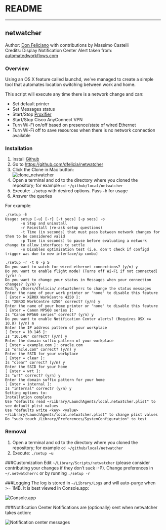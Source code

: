 # README
***

## netwatcher
[id]: don@effinthing.com "Don Feliciano"
Author: [Don Feliciano][id] with contributions by Massimo Castelli <br />
Credits: Display Notification Center Alert taken from: [automatedworkflows.com](http://automatedworkflows.com)

### Overview
Using an OS X feature called launchd, we've managed to create a simple tool that automates location switching between work and home.

This script will execute any time there is a network change and can:
* Set default printer* Set Messages status* Start/Stop [Proxifier](http://www.proxifier.com)* Start/Stop Cisco AnyConnect VPN* Turn Wi-Fi on/off based on presence/state of wired Ethernet* Turn Wi-Fi off to save resources when there is no network connection available
### Installation
1. Install [Github](http://mac.github.com)
2. Go to <https://github.com/dfelicia/netwatcher>
3. Click the Clone in Mac button:<br />![clone_netwatcher](http://effinthing.com/~dfelicia/netwatcher/clone_netwatcher.png "Clone netwatcher")
4. Open a terminal and cd to the directory where you cloned the repository; for example `cd ~/github/local/netwatcher`
5. Execute: `./setup` with desired options. Pass `-h` for usage
6. Answer the queries

For example:
	
	./setup -h
	Usage: setup [-u] [-r] [-t secs] [-p secs] -o
	       -u Stop and uninstall
	       -r Reinstall (re-ask setup questions)
	       -t Time (in seconds) that must pass between network changes for them to be considered valid
	       -p Time (in seconds) to pause before evaluating a network change to allow interfaces to settle
	       -o Disables optimization test (i.e. don't check if configd trigger was due to new interface/ip combo)
	
	./setup -r -t 0 -p 5
	Do you want to watch for wired ethernet connections? (y/n) y
	Do you want to enable flight mode? (Turns off Wi-Fi if not connected) (y/n) n
	Do you want to change your status in Messages when your connection changes? (y/n) y
	Modify /Users/dfelicia/.netwatcherrc to change the status messages
	Enter the name of your work printer or "none" to disable this feature
	[ Enter = XEROX WorkCentre 4250 ]: 
	Is "XEROX WorkCentre 4250" correct? (y/n) y
	Enter the name of your home printer or "none" to disable this feature
	[ Enter = Canon MP560 series ]: 
	Is "Canon MP560 series" correct? (y/n) y
	Do you want to enable Notification Center alerts? (Requires OSX >= 10.8) (y/n) n
	Enter the IP address pattern of your workplace
	[ Enter = 10.146 ]: 
	Is "10.146" correct? (y/n) y
	Enter the domain suffix pattern of your workplace
	[ Enter = example.com ]: oracle.com
	Is "oracle.com" correct? (y/n) y
	Enter the SSID for your workplace
	[ Enter = clear ]: 
	Is "clear" correct? (y/n) y
	Enter the SSID for your home
	[ Enter = wrt ]: 
	Is "wrt" correct? (y/n) y
	Enter the domain suffix pattern for your home
	[ Enter = internal ]: 
	Is "internal" correct? (y/n) y
	Setting options to:   
	Installation complete
	Use "defaults read ~/Library/LaunchAgents/local.netwatcher.plist" to see default plist values
	Use "defaults write <key> <value> ~/Library/LaunchAgents/local.netwatcher.plist" to change plist values
	Do "sudo touch /Library/Preferences/SystemConfiguration" to test
	
### Removal
1. Open a terminal and cd to the directory where you cloned the repository; for example `cd ~/github/local/netwatcher`
2. Execute: `./setup –u`

###CustomizationEdit `~/Library/Scripts/netwatcher` (please consider contributing your changes if they don’t suck :-P). Change preferences in `~/.netwatcherrc` or by running `./setup -r`
###LoggingThe log is stored in `~/Library/Logs` and will auto-purge when >= 1MB. It is best viewed in Console.app:<br />
![Console.app](http://effinthing.com/~dfelicia/netwatcher/console_app.png)
###Notification CenterNotifications are (optionally) sent when netwatcher takes action:<br />
![Notification center messages](http://effinthing.com/~dfelicia/netwatcher/notifications.png)